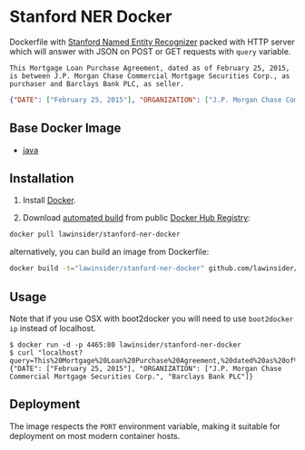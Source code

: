 # Stanford NER Docker
Dockerfile with [Stanford Named Entity Recognizer](https://github.com/stanfordnlp/CoreNLP/tree/master/doc/ner) packed with HTTP server which will answer with JSON on POST or GET requests with `query` variable.

```
This Mortgage Loan Purchase Agreement, dated as of February 25, 2015, is between J.P. Morgan Chase Commercial Mortgage Securities Corp., as purchaser and Barclays Bank PLC, as seller.
```

```json
{"DATE": ["February 25, 2015"], "ORGANIZATION": ["J.P. Morgan Chase Commercial Mortgage Securities Corp.", "Barclays Bank PLC"]}
```


## Base Docker Image
* [java](https://registry.hub.docker.com/_/java/)

## Installation

1. Install [Docker](https://docs.docker.com/installation/).

2. Download [automated build](https://registry.hub.docker.com/u/lawinsider/stanford-ner-docker/) from public [Docker Hub Registry](https://registry.hub.docker.com/):

```bash
docker pull lawinsider/stanford-ner-docker
```

   alternatively, you can build an image from Dockerfile:

```bash
docker build -t="lawinsider/stanford-ner-docker" github.com/lawinsider/stanford-ner-docker
```

## Usage
Note that if you use OSX with boot2docker you will need to use `boot2docker ip` instead of localhost.

    $ docker run -d -p 4465:80 lawinsider/stanford-ner-docker
    $ curl "localhost?query=This%20Mortgage%20Loan%20Purchase%20Agreement,%20dated%20as%20of%20February%2025,%202015,%20is%20between%20J.P.%20Morgan%20Chase%20Commercial%20Mortgage%20Securities%20Corp.,%20as%20purchaser%20and%20Barclays%20Bank%20PLC,%20as%20seller."
    {"DATE": ["February 25, 2015"], "ORGANIZATION": ["J.P. Morgan Chase Commercial Mortgage Securities Corp.", "Barclays Bank PLC"]}

## Deployment

The image respects the `PORT` environment variable, making it suitable for deployment on most modern container hosts.

